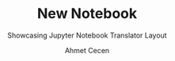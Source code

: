 ---
layout:     notebook
title:      New Notebook
author:     Ahmet Cecen
tags: 		jupyter workflows template
subtitle:   Showcasing Jupyter Notebook Translator Layout
category:  	sample

notebookfilename: intro
visualworkflow: true

published: 	false
---